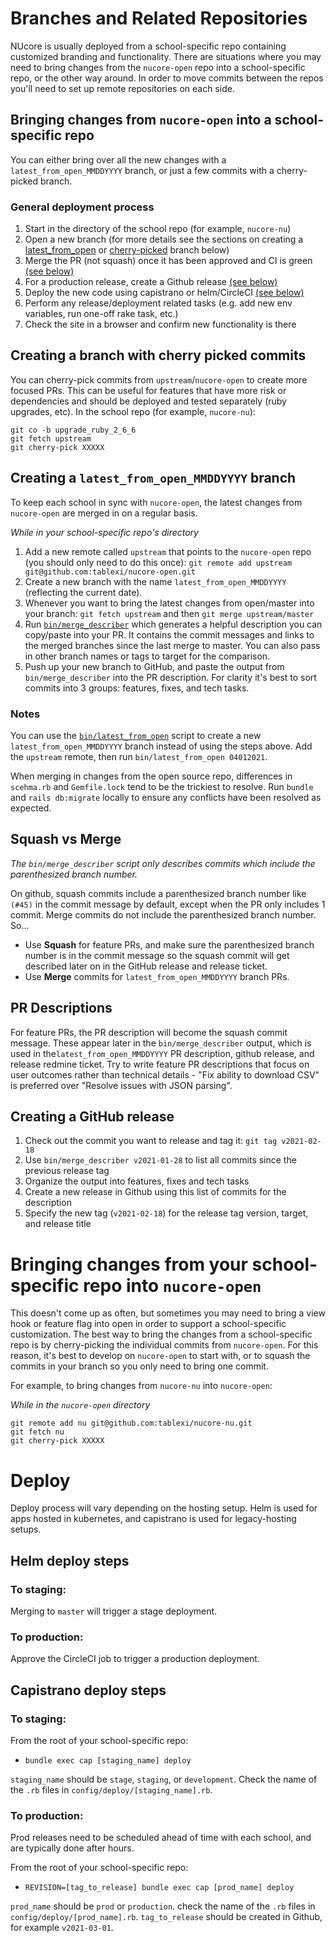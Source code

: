 # Branches and Related Repositories

NUcore is usually deployed from a school-specific repo containing customized branding
and functionality. There are situations where you may need to bring changes
from the `nucore-open` repo into a school-specific repo, or the other way around.
In order to move commits between the repos you'll need to set up remote
repositories on each side.

## Bringing changes from `nucore-open` into a school-specific repo

You can either bring over all the new changes with a `latest_from_open_MMDDYYYY` branch,
or just a few commits with a cherry-picked branch.

### General deployment process

1. Start in the directory of the school repo (for example, `nucore-nu`)
1. Open a new branch (for more details see the sections on creating a [latest_from_open](#creating-a-latest_from_open_mmddyyyy-branch) or [cherry-picked](#creating-a-branch-with-cherry-picked-commits) branch below)
1. Merge the PR (not squash) once it has been approved and CI is green [(see below)](#squash-vs-merge)
1. For a production release, create a Github release [(see below)](#creating-a-github-release)
1. Deploy the new code using capistrano or helm/CircleCI [(see below)](#deploy)
1. Perform any release/deployment related tasks (e.g. add new env variables, run one-off rake task, etc.)
1. Check the site in a browser and confirm new functionality is there

## Creating a branch with cherry picked commits
You can cherry-pick commits from `upstream`/`nucore-open` to create more focused PRs.
This can be useful for features that have more risk or dependencies and should be deployed
and tested separately (ruby upgrades, etc).  In the school repo (for example, `nucore-nu`):
```
git co -b upgrade_ruby_2_6_6
git fetch upstream
git cherry-pick XXXXX
```

## Creating a `latest_from_open_MMDDYYYY` branch

To keep each school in sync with `nucore-open`, the latest changes from `nucore-open` are merged in on a regular basis.

_While in your school-specific repo's directory_

1. Add a new remote called `upstream` that points to the `nucore-open` repo
(you should only need to do this once): `git remote add upstream git@github.com:tablexi/nucore-open.git`
1. Create a new branch with the name `latest_from_open_MMDDYYYY` (reflecting the current date).
1. Whenever you want to bring the latest changes from open/master into your branch: `git fetch upstream` and then `git merge upstream/master`
1. Run [`bin/merge_describer`](bin/merge_describer) which generates a helpful description you can copy/paste into your PR.  It contains the commit messages and links to the merged branches since the last merge to master.  You can also pass in other branch names or tags to target for the comparison.
1. Push up your new branch to GitHub, and paste the output from `bin/merge_describer` into the PR description.  For clarity it's best to sort commits into 3 groups: features, fixes, and tech tasks.

### Notes

You can use the [`bin/latest_from_open`](bin/latest_from_open) script to create a new `latest_from_open_MMDDYYYY` branch instead of using the steps above.  Add the `upstream` remote, then run `bin/latest_from_open 04012021`.

When merging in changes from the open source repo, differences in `scehma.rb` and `Gemfile.lock` tend to be the trickiest to resolve.  Run `bundle` and `rails db:migrate` locally to ensure any conflicts have been resolved as expected.

## Squash vs Merge

*The `bin/merge_describer` script only describes commits which include the parenthesized branch number.*

On github, squash commits include a parenthesized branch number like `(#45)` in the commit message by default, except when the PR only includes 1 commit. Merge commits do not include the parenthesized branch number. So...

* Use **Squash** for feature PRs, and make sure the parenthesized branch number is in the commit message so the squash commit will get described later on in the GitHub release and release ticket.
* Use **Merge** commits for `latest_from_open_MMDDYYYY` branch PRs.

## PR Descriptions

For feature PRs, the PR description will become the squash commit message. These appear later in the `bin/merge_describer` output, which is used in the`latest_from_open_MMDDYYYY` PR description, github release, and release redmine ticket. Try to write feature PR descriptions that focus on user outcomes rather than technical details - "Fix ability to download CSV" is preferred over "Resolve issues with JSON parsing".

## Creating a GitHub release

1. Check out the commit you want to release and tag it: `git tag v2021-02-18`
1. Use `bin/merge_describer v2021-01-28` to list all commits since the previous release tag
1. Organize the output into features, fixes and tech tasks
1. Create a new release in Github using this list of commits for the description
1. Specify the new tag (`v2021-02-18`) for the release tag version, target, and release title

# Bringing changes from your school-specific repo into `nucore-open`

This doesn't come up as often, but sometimes you may need to bring a view hook or feature flag into open in order to support a school-specific customization.
The best way to bring the changes from a school-specific repo is by cherry-picking the individual commits from `nucore-open`. For this reason, it's best to develop on `nucore-open` to start with, or to squash the commits in your branch so you only need to bring one commit.

For example, to bring changes from `nucore-nu` into `nucore-open`:

_While in the `nucore-open` directory_

```
git remote add nu git@github.com:tablexi/nucore-nu.git
git fetch nu
git cherry-pick XXXXX
```

# Deploy

Deploy process will vary depending on the hosting setup.
Helm is used for apps hosted in kubernetes, and capistrano is used for legacy-hosting setups.

## Helm deploy steps

### To staging:

Merging to `master` will trigger a stage deployment.

### To production:

Approve the CircleCI job to trigger a production deployment.

## Capistrano deploy steps

### To staging:

From the root of your school-specific repo:

- `bundle exec cap [staging_name] deploy`

`staging_name` should be `stage`, `staging`, or `development`.  Check the name of the `.rb` files in `config/deploy/[staging_name].rb`.

### To production:

Prod releases need to be scheduled ahead of time with each school, and are typically done after hours.

From the root of your school-specific repo:

- `REVISION=[tag_to_release] bundle exec cap [prod_name] deploy`

`prod_name` should be `prod` or `production`. check the name of the `.rb` files in `config/deploy/[prod_name].rb`.
`tag_to_release` should be created in Github, for example `v2021-03-01`.
